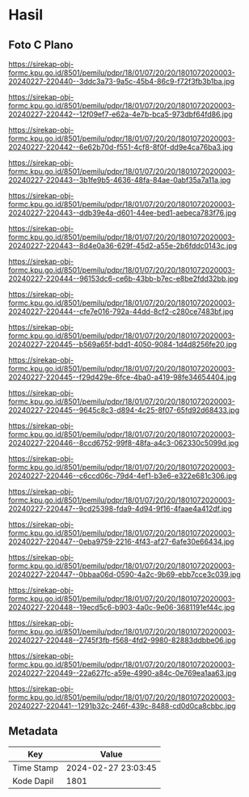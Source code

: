 # Hasil

## Foto C Plano

https://sirekap-obj-formc.kpu.go.id/8501/pemilu/pdpr/18/01/07/20/20/1801072020003-20240227-220440--3ddc3a73-9a5c-45b4-86c9-f72f3fb3b1ba.jpg

https://sirekap-obj-formc.kpu.go.id/8501/pemilu/pdpr/18/01/07/20/20/1801072020003-20240227-220442--12f09ef7-e62a-4e7b-bca5-973dbf64fd86.jpg

https://sirekap-obj-formc.kpu.go.id/8501/pemilu/pdpr/18/01/07/20/20/1801072020003-20240227-220442--6e62b70d-f551-4cf8-8f0f-dd9e4ca76ba3.jpg

https://sirekap-obj-formc.kpu.go.id/8501/pemilu/pdpr/18/01/07/20/20/1801072020003-20240227-220443--3b1fe9b5-4636-48fa-84ae-0abf35a7a11a.jpg

https://sirekap-obj-formc.kpu.go.id/8501/pemilu/pdpr/18/01/07/20/20/1801072020003-20240227-220443--ddb39e4a-d601-44ee-bed1-aebeca783f76.jpg

https://sirekap-obj-formc.kpu.go.id/8501/pemilu/pdpr/18/01/07/20/20/1801072020003-20240227-220443--8d4e0a36-629f-45d2-a55e-2b6fddc0143c.jpg

https://sirekap-obj-formc.kpu.go.id/8501/pemilu/pdpr/18/01/07/20/20/1801072020003-20240227-220444--96153dc6-ce6b-43bb-b7ec-e8be2fdd32bb.jpg

https://sirekap-obj-formc.kpu.go.id/8501/pemilu/pdpr/18/01/07/20/20/1801072020003-20240227-220444--cfe7e016-792a-44dd-8cf2-c280ce7483bf.jpg

https://sirekap-obj-formc.kpu.go.id/8501/pemilu/pdpr/18/01/07/20/20/1801072020003-20240227-220445--b569a65f-bdd1-4050-9084-1d4d8256fe20.jpg

https://sirekap-obj-formc.kpu.go.id/8501/pemilu/pdpr/18/01/07/20/20/1801072020003-20240227-220445--f29d429e-6fce-4ba0-a419-98fe34654404.jpg

https://sirekap-obj-formc.kpu.go.id/8501/pemilu/pdpr/18/01/07/20/20/1801072020003-20240227-220445--9645c8c3-d894-4c25-8f07-65fd92d68433.jpg

https://sirekap-obj-formc.kpu.go.id/8501/pemilu/pdpr/18/01/07/20/20/1801072020003-20240227-220446--8ccd6752-99f8-48fa-a4c3-062330c5099d.jpg

https://sirekap-obj-formc.kpu.go.id/8501/pemilu/pdpr/18/01/07/20/20/1801072020003-20240227-220446--c6ccd06c-79d4-4ef1-b3e6-e322e681c306.jpg

https://sirekap-obj-formc.kpu.go.id/8501/pemilu/pdpr/18/01/07/20/20/1801072020003-20240227-220447--9cd25398-fda9-4d94-9f16-4faae4a412df.jpg

https://sirekap-obj-formc.kpu.go.id/8501/pemilu/pdpr/18/01/07/20/20/1801072020003-20240227-220447--0eba9759-2216-4f43-af27-6afe30e66434.jpg

https://sirekap-obj-formc.kpu.go.id/8501/pemilu/pdpr/18/01/07/20/20/1801072020003-20240227-220447--0bbaa06d-0590-4a2c-9b69-ebb7cce3c039.jpg

https://sirekap-obj-formc.kpu.go.id/8501/pemilu/pdpr/18/01/07/20/20/1801072020003-20240227-220448--19ecd5c6-b903-4a0c-9e06-3681191ef44c.jpg

https://sirekap-obj-formc.kpu.go.id/8501/pemilu/pdpr/18/01/07/20/20/1801072020003-20240227-220448--2745f3fb-f568-4fd2-9980-82883ddbbe06.jpg

https://sirekap-obj-formc.kpu.go.id/8501/pemilu/pdpr/18/01/07/20/20/1801072020003-20240227-220449--22a627fc-a59e-4990-a84c-0e769ea1aa63.jpg

https://sirekap-obj-formc.kpu.go.id/8501/pemilu/pdpr/18/01/07/20/20/1801072020003-20240227-220441--1291b32c-246f-439c-8488-cd0d0ca8cbbc.jpg


## Metadata

| Key        | Value               |
| ---------- | ------------------- |
| Time Stamp | 2024-02-27 23:03:45 |
| Kode Dapil | 1801                |



